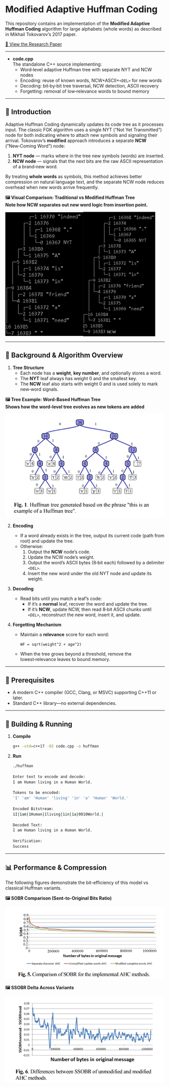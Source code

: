 # Modified Adaptive Huffman Coding

This repository contains an implementation of the **Modified Adaptive Huffman Coding** algorithm for large alphabets (whole words) as described in Mikhail Tokovarov’s 2017 paper. 

[📄 View the Research Paper](docs/paper.pdf)

---


- **code.cpp**  
  The standalone C++ source implementing:
  - Word‑level adaptive Huffman tree with separate NYT and NCW nodes  
  - Encoding: reuse of known words, NCW+ASCII+`<DEL>` for new words  
  - Decoding: bit‑by‑bit tree traversal, NCW detection, ASCII recovery  
  - Forgetting: removal of low‑relevance words to bound memory  

  
---

## 📝 Introduction

Adaptive Huffman Coding dynamically updates its code tree as it processes input. The classic FGK algorithm uses a single NYT (“Not Yet Transmitted”) node for both indicating where to attach new symbols and signaling their arrival. Tokovarov’s **modified** approach introduces a separate **NCW** (“New‑Coming Word”) node:

1. **NYT node** — marks where in the tree new symbols (words) are inserted.  
2. **NCW node** — signals that the next bits are the raw ASCII representation of a brand‑new word.  

By treating **whole words** as symbols, this method achieves better compression on natural language text, and the separate NCW node reduces overhead when new words arrive frequently.

**🖼️ Visual Comparison: Traditional vs Modified Huffman Tree<br>
Note how NCW separates out new word logic from insertion point.**

![Figure 3: Modified vs Unmodified Word‑Level Tree](docs/figure3.png)  

---

## 📖 Background & Algorithm Overview

1. **Tree Structure**  
   - Each node has a **weight**, **key number**, and optionally stores a word.  
   - The **NYT** leaf always has weight 0 and the smallest key.  
   - The **NCW** leaf also starts with weight 0 and is used solely to mark new‑word signals.
  
**🖼️ Tree Example: Word-Based Huffman Tree<br>
Shows how the word-level tree evolves as new tokens are added**

![Figure 1: Example Huffman Tree](docs/figure1.png)  

2. **Encoding**  
   - If a word already exists in the tree, output its current code (path from root) and update the tree.  
   - Otherwise:
     1. Output the **NCW** node’s code.  
     2. Update the NCW node’s weight.  
     3. Output the word’s ASCII bytes (8‑bit each) followed by a delimiter `<DEL>`.  
     4. Insert the new word under the old NYT node and update its weight.  

3. **Decoding**  
   - Read bits until you match a leaf’s code:
     - If it’s a **normal** leaf, recover the word and update the tree.  
     - If it’s **NCW**, update NCW, then read 8‑bit ASCII chunks until `<DEL>`, reconstruct the new word, insert it, and update.  

4. **Forgetting Mechanism**  
   - Maintain a **relevance** score for each word:  
     ```text
     WF = sqrt(weight^2 + age^2)
     ```
   - When the tree grows beyond a threshold, remove the lowest‑relevance leaves to bound memory.

---

## 🔧 Prerequisites

- A modern C++ compiler (GCC, Clang, or MSVC) supporting C++11 or later.  
- Standard C++ library—no external dependencies.

---

## 🚀 Building & Running

1. **Compile**

      ```bash
   g++ -std=c++17 -O2 code.cpp -o huffman

2. **Run**

      ```bash
      ./huffman

      Enter text to encode and decode:
      I am Human living in a Human World.

      Tokens to be encoded:
      'I' 'am' 'Human' 'living' 'in' 'a' 'Human' 'World.'

      Encoded Bitstream:
      1I|1am|1Human|1living|1in|1a|0010World.|

      Decoded Text:
      I am Human living in a Human World.

      Verification:
      Success

---

## 📊 Performance & Compression

The following figures demonstrate the bit-efficiency of this model vs classical Huffman variants.


**🖼️ SOBR Comparison (Sent-to-Original Bits Ratio)**

![Figure 5: SOBR Comparison](docs/figure5.png)

**🖼️ SSOBR Delta Across Variants**

![Figure 6: SSOBR Differences](docs/figure6.png)
